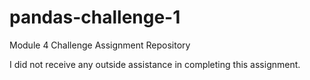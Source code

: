 # pandas-challenge-1
Module 4 Challenge Assignment Repository

I did not receive any outside assistance in completing this assignment.